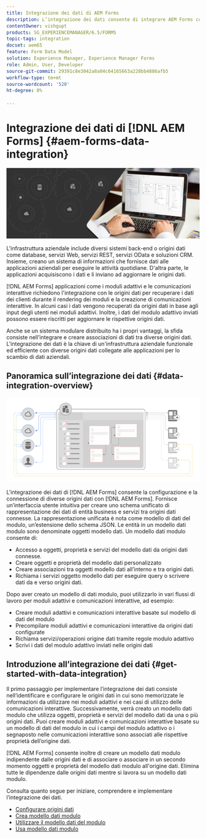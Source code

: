 ```yaml
---
title: Integrazione dei dati di AEM Forms
description: L’integrazione dei dati consente di integrare AEM Forms con diverse origini dati e creare un modello di dati per moduli per creare e utilizzare moduli adattivi e comunicazioni interattive.
contentOwner: vishgupt
products: SG_EXPERIENCEMANAGER/6.5/FORMS
topic-tags: integration
docset: aem65
feature: Form Data Model
solution: Experience Manager, Experience Manager Forms
role: Admin, User, Developer
source-git-commit: 29391c8e3042a8a04c64165663a228bb4886afb5
workflow-type: tm+mt
source-wordcount: '520'
ht-degree: 0%

---
```


# Integrazione dei dati di [!DNL AEM Forms] {#aem-forms-data-integration}

![immagine protagonista](do-not-localize/data-integration.png)

L&#39;infrastruttura aziendale include diversi sistemi back-end o origini dati come database, servizi Web, servizi REST, servizi OData e soluzioni CRM. Insieme, creano un sistema di informazioni che fornisce dati alle applicazioni aziendali per eseguire le attività quotidiane. D&#39;altra parte, le applicazioni acquisiscono i dati e li inviano ad aggiornare le origini dati.

[!DNL AEM Forms] applicazioni come i moduli adattivi e le comunicazioni interattive richiedono l&#39;integrazione con le origini dati per recuperare i dati dei clienti durante il rendering dei moduli e la creazione di comunicazioni interattive. In alcuni casi i dati vengono recuperati da origini dati in base agli input degli utenti nei moduli adattivi. Inoltre, i dati del modulo adattivo inviati possono essere riscritti per aggiornare le rispettive origini dati.

Anche se un sistema modulare distribuito ha i propri vantaggi, la sfida consiste nell’integrare e creare associazioni di dati tra diverse origini dati. L&#39;integrazione dei dati è la chiave di un&#39;infrastruttura aziendale funzionale ed efficiente con diverse origini dati collegate alle applicazioni per lo scambio di dati aziendali.

## Panoramica sull’integrazione dei dati {#data-integration-overview}

![aem-forms-data-integeration](assets/aem-forms-data-integeration.png)

L&#39;integrazione dei dati di [!DNL AEM Forms] consente la configurazione e la connessione di diverse origini dati con [!DNL AEM Forms]. Fornisce un’interfaccia utente intuitiva per creare uno schema unificato di rappresentazione dei dati di entità business e servizi tra origini dati connesse. La rappresentazione unificata è nota come modello di dati del modulo, un’estensione dello schema JSON. Le entità in un modello dati modulo sono denominate oggetti modello dati. Un modello dati modulo consente di:

* Accesso a oggetti, proprietà e servizi del modello dati da origini dati connesse.
* Creare oggetti e proprietà del modello dati personalizzato
* Creare associazioni tra oggetti modello dati all’interno e tra origini dati.
* Richiama i servizi oggetto modello dati per eseguire query o scrivere dati da e verso origini dati.

Dopo aver creato un modello di dati modulo, puoi utilizzarlo in vari flussi di lavoro per moduli adattivi e comunicazioni interattive, ad esempio:

* Creare moduli adattivi e comunicazioni interattive basate sul modello di dati del modulo
* Precompilare moduli adattivi e comunicazioni interattive da origini dati configurate
* Richiama servizi/operazioni origine dati tramite regole modulo adattivo
* Scrivi i dati del modulo adattivo inviati nelle origini dati

## Introduzione all’integrazione dei dati {#get-started-with-data-integration}

Il primo passaggio per implementare l’integrazione dei dati consiste nell’identificare e configurare le origini dati in cui sono memorizzate le informazioni da utilizzare nei moduli adattivi e nei casi di utilizzo delle comunicazioni interattive. Successivamente, verrà creato un modello dati modulo che utilizza oggetti, proprietà e servizi del modello dati da una o più origini dati. Puoi creare moduli adattivi e comunicazioni interattive basate su un modello di dati del modulo in cui i campi del modulo adattivo o i segnaposto nelle comunicazioni interattive sono associati alle rispettive proprietà dell’origine dati.

[!DNL AEM Forms] consente inoltre di creare un modello dati modulo indipendente dalle origini dati e di associare o associare in un secondo momento oggetti e proprietà del modello dati modulo all&#39;origine dati. Elimina tutte le dipendenze dalle origini dati mentre si lavora su un modello dati modulo.

Consulta quanto segue per iniziare, comprendere e implementare l’integrazione dei dati.

* [Configurare origini dati](../../forms/using/configure-data-sources.md)
* [Crea modello dati modulo](../../forms/using/create-form-data-models.md)
* [Utilizzare il modello dati del modulo](../../forms/using/work-with-form-data-model.md)
* [Usa modello dati modulo](../../forms/using/using-form-data-model.md)
